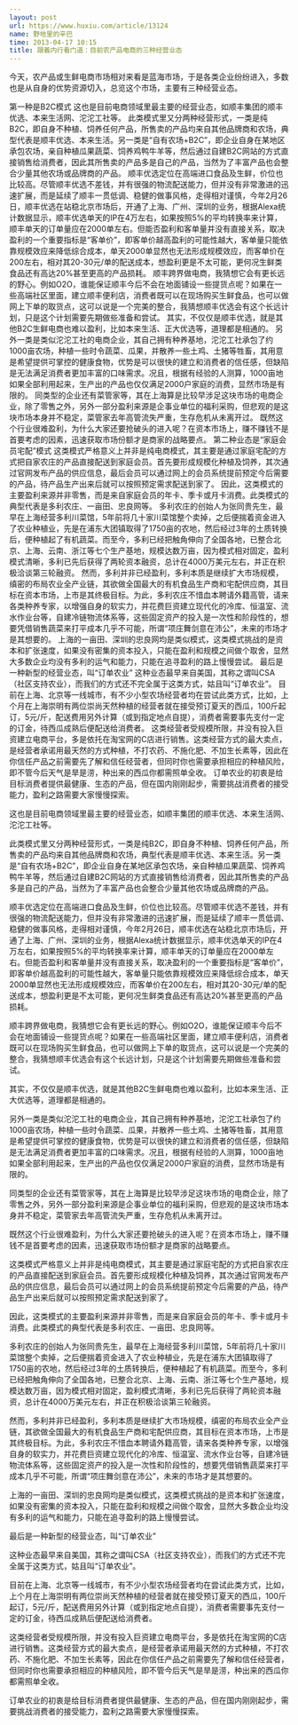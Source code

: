 ```yaml
---
layout: post
url: https://www.huxiu.com/article/13124
name: 野地里的辛巴
time: 2013-04-17 10:15
title: 跟着内行看门道：目前农产品电商的三种经营业态
---
```

今天，农产品或生鲜电商市场相对来看是蓝海市场，于是各类企业纷纷进入，多数也是从自身的优势资源切入，总览这个市场，主要有三种经营业态。

第一种是B2C模式 这也是目前电商领域里最主要的经营业态，如顺丰集团的顺丰优选、本来生活网、沱沱工社等。 此类模式里又分两种经营形式，一类是纯B2C，即自身不种植、饲养任何产品，所售卖的产品均来自其他品牌商和农场，典型代表是顺丰优选、本来生活。另一类是“自有农场+B2C”，即企业自身在某地区承包农场，亲自种植瓜果蔬菜、饲养鸡鸭牛羊等，然后通过自建B2C网站的方式直接销售给消费者，因此其所售卖的产品多是自己的产品，当然为了丰富产品也会整合少量其他农场或品牌商的产品。 顺丰优选定位在高端进口食品及生鲜，价位也比较高。尽管顺丰优选不差钱，并有很强的物流配送能力，但并没有非常激进的迅速扩展，而是延续了顺丰一贯低调、稳健的做事风格，走得相对谨慎，今年2月26日，顺丰优选在站稳北京市场后，开通了上海、广州、深圳的业务，根据Alexa统计数据显示，顺丰优选单天的IP在4万左右，如果按照5%的平均转换率来计算，顺丰单天的订单量应在2000单左右。但能否盈利和客单量并没有直接关系，取决盈利的一个重要指标是“客单价”，即客单价越高盈利的可能性越大，客单量只能依靠规模效应来降低综合成本，单天2000单显然也无法形成规模效应，而客单价在200左右，相对其20-30元/单的配送成本，想盈利更是不太可能，更何况生鲜类食品还有高达20%甚至更高的产品损耗。 顺丰跨界做电商，我猜想它会有更长远的野心。例如O2O，谁能保证顺丰今后不会在地面铺设一些提货点呢？如果在一些高端社区里面，建立顺丰便利店，消费者既可以在现场购买生鲜食品，也可以做网上下单的取货点，这可以说是一个完美的整合，我猜想顺丰优选会有这个长远计划，只是这个计划需要先期做些准备和尝试。 其实，不仅仅是顺丰优选，就是其他B2C生鲜电商也难以盈利，比如本来生活、正大优选等，道理都是相通的。 另外一类是类似沱沱工社的电商企业，其自己拥有种养基地，沱沱工社承包了约1000亩农场，种植一些时令蔬菜、瓜果，并散养一些土鸡、土猪等牲畜，其用意是希望提供可掌控的健康食物，优势是可以很快的建立和消费者的信任感，但缺陷是无法满足消费者更加丰富的口味需求。况且，根据有经验的人测算，1000亩地如果全部利用起来，生产出的产品也仅仅满足2000户家庭的消费，显然市场是有限的。 同类型的企业还有菜管家等，其在上海算是比较早涉足这块市场的电商企业，除了零售之外，另外一部分盈利来源是企事业单位的福利采购，但悲观的是这块市场本身并不稳定，菜管家去年高管流失严重，生存危机从未离开过。 既然这个行业很难盈利，为什么大家还要抢破头的进入呢？在资本市场上，赚不赚钱不是首要考虑的因素，迅速获取市场份额才是商家的战略要点。 第二种业态是“家庭会员宅配”模式 这类模式严格意义上并非是纯电商模式，其主要是通过家庭宅配的方式把自家农庄的产品直接配送到家庭会员。首先要形成规模化种植及饲养，其次通过官网发布产品的供应信息，最后会员可以通过网上的会员系统提前预定今后需要的产品，待产品生产出来后就可以按照预定需求配送到家了。 因此，这类模式的主要盈利来源并非零售，而是来自家庭会员的年卡、季卡或月卡消费。此类模式的典型代表是多利农庄、一亩田、忠良网等。 多利农庄的创始人为张同贵先生，最早在上海经营多利川菜馆，5年前将几十家川菜馆整个卖掉，之后便揣着资金进入了农业种植业，先是在浦东大团镇取得了1750亩的农地，然后经过3年的土质转换后，便种植起了有机蔬菜。而至今，多利已经把触角伸向了全国各地，已整合北京、上海、云南、浙江等七个生产基地，规模达数万亩，因为模式相对固定，盈利模式清晰，多利已先后获得了两轮资本融资，总计在4000万美元左右，并正在积极洽谈第三轮融资。 然而，多利并非已经盈利，多利本质是继续扩大市场规模，缜密的布局农业全产业链，其欲做全国最大的有机食品生产商和宅配供应商，其目标在资本市场，上市是其终极目标。为此，多利农庄不惜血本聘请外籍高管，请来各类种养专家，以增强自身的软实力，并花费巨资建立现代化的冷库、恒温室、流水作业台等，自建冷链物流体系等，这些固定资产的投入是一次性和阶段性的，想要凭借销售蔬菜来打平成本几乎不可能，所谓“项庄舞剑意在沛公”，未来的市场才是其想要的。 上海的一亩田、深圳的忠良网均是类似模式，这类模式挑战的是资本和扩张速度，如果没有密集的资本投入，只能在盈利和规模之间做个取舍，显然大多数企业均没有多利的运气和能力，只能在追寻盈利的路上慢慢尝试。 最后是一种新型的经营业态，叫“订单农业” 这种业态最早来自美国，其称之谓叫CSA（社区支持农业），而我们的方式还不完全属于这类方式，姑且叫“订单农业”。 目前在上海、北京等一线城市，有不少小型农场经营者均在尝试此类方式，比如，上个月在上海崇明有两位崇尚天然种植的经营者就在接受预订夏天的西瓜，100斤起订，5元/斤，配送费用另外计算（或到指定地点自提），消费者需要事先支付一定的订金，待西瓜成熟后便配送给消费者。 这类经营者受规模所限，并没有投入巨资建立电商平台，多是依托在淘宝网的C店进行销售。这类经营方式的最大卖点，是经营者承诺用最天然的方式种植，不打农药、不施化肥、不加生长素等，因此在你信任产品之前需要先了解和信任经营者，但同时你也需要承担相应的种植风险，即不管今后天气是旱是涝，种出来的西瓜你都需照单全收。 订单农业的初衷是给目标消费者提供最健康、生态的产品，但在国内刚刚起步，需要挑战消费者的接受能力，盈利之路需要大家慢慢探索。

这也是目前电商领域里最主要的经营业态，如顺丰集团的顺丰优选、本来生活网、沱沱工社等。

此类模式里又分两种经营形式，一类是纯B2C，即自身不种植、饲养任何产品，所售卖的产品均来自其他品牌商和农场，典型代表是顺丰优选、本来生活。另一类是“自有农场+B2C”，即企业自身在某地区承包农场，亲自种植瓜果蔬菜、饲养鸡鸭牛羊等，然后通过自建B2C网站的方式直接销售给消费者，因此其所售卖的产品多是自己的产品，当然为了丰富产品也会整合少量其他农场或品牌商的产品。

顺丰优选定位在高端进口食品及生鲜，价位也比较高。尽管顺丰优选不差钱，并有很强的物流配送能力，但并没有非常激进的迅速扩展，而是延续了顺丰一贯低调、稳健的做事风格，走得相对谨慎，今年2月26日，顺丰优选在站稳北京市场后，开通了上海、广州、深圳的业务，根据Alexa统计数据显示，顺丰优选单天的IP在4万左右，如果按照5%的平均转换率来计算，顺丰单天的订单量应在2000单左右。但能否盈利和客单量并没有直接关系，取决盈利的一个重要指标是“客单价”，即客单价越高盈利的可能性越大，客单量只能依靠规模效应来降低综合成本，单天2000单显然也无法形成规模效应，而客单价在200左右，相对其20-30元/单的配送成本，想盈利更是不太可能，更何况生鲜类食品还有高达20%甚至更高的产品损耗。

顺丰跨界做电商，我猜想它会有更长远的野心。例如O2O，谁能保证顺丰今后不会在地面铺设一些提货点呢？如果在一些高端社区里面，建立顺丰便利店，消费者既可以在现场购买生鲜食品，也可以做网上下单的取货点，这可以说是一个完美的整合，我猜想顺丰优选会有这个长远计划，只是这个计划需要先期做些准备和尝试。

其实，不仅仅是顺丰优选，就是其他B2C生鲜电商也难以盈利，比如本来生活、正大优选等，道理都是相通的。

另外一类是类似沱沱工社的电商企业，其自己拥有种养基地，沱沱工社承包了约1000亩农场，种植一些时令蔬菜、瓜果，并散养一些土鸡、土猪等牲畜，其用意是希望提供可掌控的健康食物，优势是可以很快的建立和消费者的信任感，但缺陷是无法满足消费者更加丰富的口味需求。况且，根据有经验的人测算，1000亩地如果全部利用起来，生产出的产品也仅仅满足2000户家庭的消费，显然市场是有限的。

同类型的企业还有菜管家等，其在上海算是比较早涉足这块市场的电商企业，除了零售之外，另外一部分盈利来源是企事业单位的福利采购，但悲观的是这块市场本身并不稳定，菜管家去年高管流失严重，生存危机从未离开过。

既然这个行业很难盈利，为什么大家还要抢破头的进入呢？在资本市场上，赚不赚钱不是首要考虑的因素，迅速获取市场份额才是商家的战略要点。

这类模式严格意义上并非是纯电商模式，其主要是通过家庭宅配的方式把自家农庄的产品直接配送到家庭会员。首先要形成规模化种植及饲养，其次通过官网发布产品的供应信息，最后会员可以通过网上的会员系统提前预定今后需要的产品，待产品生产出来后就可以按照预定需求配送到家了。

因此，这类模式的主要盈利来源并非零售，而是来自家庭会员的年卡、季卡或月卡消费。此类模式的典型代表是多利农庄、一亩田、忠良网等。

多利农庄的创始人为张同贵先生，最早在上海经营多利川菜馆，5年前将几十家川菜馆整个卖掉，之后便揣着资金进入了农业种植业，先是在浦东大团镇取得了1750亩的农地，然后经过3年的土质转换后，便种植起了有机蔬菜。而至今，多利已经把触角伸向了全国各地，已整合北京、上海、云南、浙江等七个生产基地，规模达数万亩，因为模式相对固定，盈利模式清晰，多利已先后获得了两轮资本融资，总计在4000万美元左右，并正在积极洽谈第三轮融资。

然而，多利并非已经盈利，多利本质是继续扩大市场规模，缜密的布局农业全产业链，其欲做全国最大的有机食品生产商和宅配供应商，其目标在资本市场，上市是其终极目标。为此，多利农庄不惜血本聘请外籍高管，请来各类种养专家，以增强自身的软实力，并花费巨资建立现代化的冷库、恒温室、流水作业台等，自建冷链物流体系等，这些固定资产的投入是一次性和阶段性的，想要凭借销售蔬菜来打平成本几乎不可能，所谓“项庄舞剑意在沛公”，未来的市场才是其想要的。

上海的一亩田、深圳的忠良网均是类似模式，这类模式挑战的是资本和扩张速度，如果没有密集的资本投入，只能在盈利和规模之间做个取舍，显然大多数企业均没有多利的运气和能力，只能在追寻盈利的路上慢慢尝试。

最后是一种新型的经营业态，叫“订单农业”

这种业态最早来自美国，其称之谓叫CSA（社区支持农业），而我们的方式还不完全属于这类方式，姑且叫“订单农业”。

目前在上海、北京等一线城市，有不少小型农场经营者均在尝试此类方式，比如，上个月在上海崇明有两位崇尚天然种植的经营者就在接受预订夏天的西瓜，100斤起订，5元/斤，配送费用另外计算（或到指定地点自提），消费者需要事先支付一定的订金，待西瓜成熟后便配送给消费者。

这类经营者受规模所限，并没有投入巨资建立电商平台，多是依托在淘宝网的C店进行销售。这类经营方式的最大卖点，是经营者承诺用最天然的方式种植，不打农药、不施化肥、不加生长素等，因此在你信任产品之前需要先了解和信任经营者，但同时你也需要承担相应的种植风险，即不管今后天气是旱是涝，种出来的西瓜你都需照单全收。

订单农业的初衷是给目标消费者提供最健康、生态的产品，但在国内刚刚起步，需要挑战消费者的接受能力，盈利之路需要大家慢慢探索。

